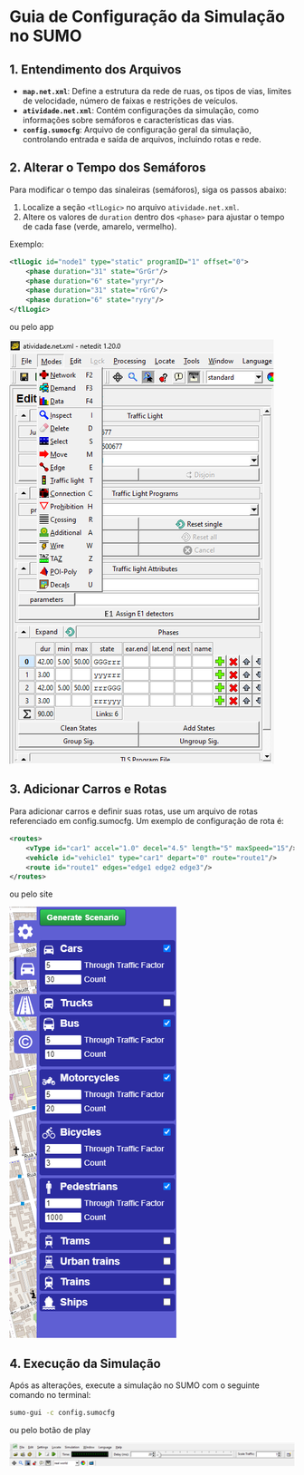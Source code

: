 # Guia de Configuração da Simulação no SUMO

## 1. Entendimento dos Arquivos
- **`map.net.xml`**: Define a estrutura da rede de ruas, os tipos de vias, limites de velocidade, número de faixas e restrições de veículos.
- **`atividade.net.xml`**: Contém configurações da simulação, como informações sobre semáforos e características das vias.
- **`config.sumocfg`**: Arquivo de configuração geral da simulação, controlando entrada e saída de arquivos, incluindo rotas e rede.

## 2. Alterar o Tempo dos Semáforos
Para modificar o tempo das sinaleiras (semáforos), siga os passos abaixo:

1. Localize a seção `<tlLogic>` no arquivo `atividade.net.xml`.
2. Altere os valores de `duration` dentro dos `<phase>` para ajustar o tempo de cada fase (verde, amarelo, vermelho).

Exemplo:
```xml
<tlLogic id="node1" type="static" programID="1" offset="0">
    <phase duration="31" state="GrGr"/>
    <phase duration="6" state="yryr"/>
    <phase duration="31" state="rGrG"/>
    <phase duration="6" state="ryry"/>
</tlLogic>
```

ou pelo app 

![Texto alternativo](trafic.png)



## 3. Adicionar Carros e Rotas
Para adicionar carros e definir suas rotas, use um arquivo de rotas referenciado em config.sumocfg. Um exemplo de configuração de rota é:

```xml
<routes>
    <vType id="car1" accel="1.0" decel="4.5" length="5" maxSpeed="15"/>
    <vehicle id="vehicle1" type="car1" depart="0" route="route1"/>
    <route id="route1" edges="edge1 edge2 edge3"/>
</routes>
```

ou pelo site

![Texto alternativo](site.png)


## 4. Execução da Simulação
Após as alterações, execute a simulação no SUMO com o seguinte comando no terminal:

```bash
sumo-gui -c config.sumocfg
```
ou pelo botão de play

![alt text](play.png)